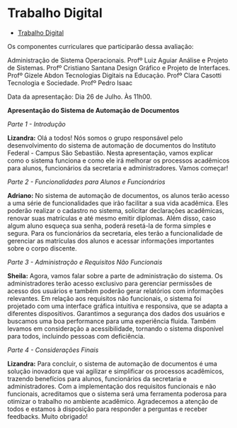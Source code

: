 # Trabalho Digital
* [Trabalho Digital](https://docs.google.com/document/d/1PkeDwi_QjPT2k3zmsVceqZ2kGm2nU3fM/edit)

Os componentes curriculares que participarão dessa avaliação:

Administração de Sistema Operacionais. Profº Luiz Aguiar
Análise e Projeto de Sistemas. Profº Cristiano Santana
Design Gráfico e Projeto de Interfaces. Profº Gizele Abdon
Tecnologias Digitais na Educação. Profº Clara Casotti
Tecnologia e Sociedade. Profº Pedro Isaac

Data da apresentação: Dia 26 de Julho. Às 11h00. 


**Apresentação do Sistema de Automação de Documentos**

*Parte 1 - Introdução*

**Lizandra:**
Olá a todos! Nós somos o grupo responsável pelo desenvolvimento do sistema de automação de documentos do Instituto Federal - Campus São Sebastião. Nesta apresentação, vamos explicar como o sistema funciona e como ele irá melhorar os processos acadêmicos para alunos, funcionários da secretaria e administradores. Vamos começar!

*Parte 2 - Funcionalidades para Alunos e Funcionários*

**Adriano:**
No sistema de automação de documentos, os alunos terão acesso a uma série de funcionalidades que irão facilitar a sua vida acadêmica. Eles poderão realizar o cadastro no sistema, solicitar declarações acadêmicas, renovar suas matrículas e até mesmo emitir diplomas. Além disso, caso algum aluno esqueça sua senha, poderá resetá-la de forma simples e segura. Para os funcionários da secretaria, eles terão a funcionalidade de gerenciar as matrículas dos alunos e acessar informações importantes sobre o corpo discente.

*Parte 3 - Administração e Requisitos Não Funcionais*

**Sheila:**
Agora, vamos falar sobre a parte de administração do sistema. Os administradores terão acesso exclusivo para gerenciar permissões de acesso dos usuários e também poderão gerar relatórios com informações relevantes. Em relação aos requisitos não funcionais, o sistema foi projetado com uma interface gráfica intuitiva e responsiva, que se adapta a diferentes dispositivos. Garantimos a segurança dos dados dos usuários e buscamos uma boa performance para uma experiência fluida. Também levamos em consideração a acessibilidade, tornando o sistema disponível para todos, incluindo pessoas com deficiência.

*Parte 4 - Considerações Finais*

**Lizandra:**
Para concluir, o sistema de automação de documentos é uma solução inovadora que vai agilizar e simplificar os processos acadêmicos, trazendo benefícios para alunos, funcionários da secretaria e administradores. Com a implementação dos requisitos funcionais e não funcionais, acreditamos que o sistema será uma ferramenta poderosa para otimizar o trabalho no ambiente acadêmico. Agradecemos a atenção de todos e estamos à disposição para responder a perguntas e receber feedbacks. Muito obrigado!
